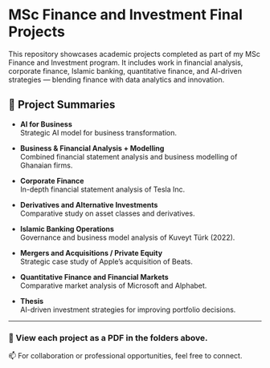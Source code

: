 # MSc Finance and Investment Final Projects

This repository showcases academic projects completed as part of my MSc Finance and Investment program. It includes work in financial analysis, corporate finance, Islamic banking, quantitative finance, and AI-driven strategies — blending finance with data analytics and innovation.

## 📂 Project Summaries

- **AI for Business**  
  Strategic AI model for business transformation.

- **Business & Financial Analysis + Modelling**  
  Combined financial statement analysis and business modelling of Ghanaian firms.

- **Corporate Finance**  
  In-depth financial statement analysis of Tesla Inc.

- **Derivatives and Alternative Investments**  
  Comparative study on asset classes and derivatives.

- **Islamic Banking Operations**  
  Governance and business model analysis of Kuveyt Türk (2022).

- **Mergers and Acquisitions / Private Equity**  
  Strategic case study of Apple’s acquisition of Beats.

- **Quantitative Finance and Financial Markets**  
  Comparative market analysis of Microsoft and Alphabet.

- **Thesis**  
  AI-driven investment strategies for improving portfolio decisions.

---

### 🔗 View each project as a PDF in the folders above.  
📫 For collaboration or professional opportunities, feel free to connect.
